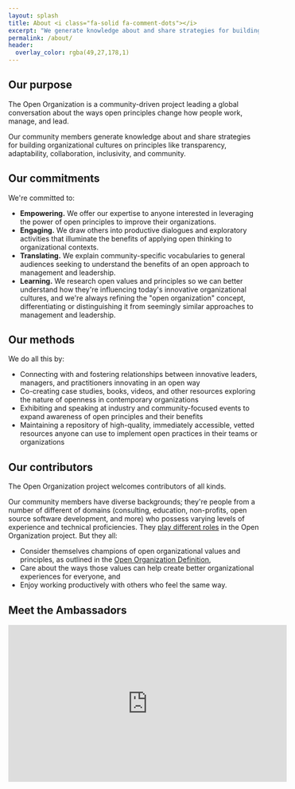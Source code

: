 ```yaml
---
layout: splash
title: About <i class="fa-solid fa-comment-dots"></i>
excerpt: "We generate knowledge about and share strategies for building organizational cultures with open characteristics."
permalink: /about/
header:
  overlay_color: rgba(49,27,178,1)
---
```


## Our purpose
The Open Organization is a community-driven project leading a global conversation about the ways open principles change how people work, manage, and lead.

Our community members generate knowledge about and share strategies for building organizational cultures on principles like transparency, adaptability, collaboration, inclusivity, and community.

## Our commitments
We're committed to:

- **Empowering.** We offer our expertise to anyone interested in leveraging the power of open principles to improve their organizations.
- **Engaging.** We draw others into productive dialogues and exploratory activities that illuminate the benefits of applying open thinking to organizational contexts.
- **Translating.** We explain community-specific vocabularies to general audiences seeking to understand the benefits of an open approach to management and leadership.
- **Learning.** We research open values and principles so we can better understand how they're influencing today's innovative organizational cultures, and we're always refining the "open organization" concept, differentiating or distinguishing it from seemingly similar approaches to management and leadership.

## Our methods
We do all this by:

- Connecting with and fostering relationships between innovative leaders, managers, and practitioners innovating in an open way
- Co-creating case studies, books, videos, and other resources exploring the nature of openness in contemporary organizations
- Exhibiting and speaking at industry and community-focused events to expand awareness of open principles and their benefits
- Maintaining a repository of high-quality, immediately accessible, vetted resources anyone can use to implement open practices in their teams or organizations

## Our contributors
The Open Organization project welcomes contributors of all kinds.

Our community members have diverse backgrounds; they're people from a number of different of domains (consulting, education, non-profits, open source software development, and more) who possess varying levels of experience and technical proficiencies. They [play different roles](https://github.com/open-organization/governance/wiki/Roles) in the Open Organization project. But they all:

- Consider themselves champions of open organizational values and principles, as outlined in the [Open Organization Definition](https://github.com/open-organization/open-org-definition),
- Care about the ways those values can help create better organizational experiences for everyone, and
- Enjoy working productively with others who feel the same way.

## Meet the Ambassadors

<iframe width="560" height="315" src="https://www.youtube.com/embed/videoseries?list=PLLIYDJHuxOkZ91IGhRf7gQb74_PuMUI83" title="YouTube video player" frameborder="0" allow="accelerometer; autoplay; clipboard-write; encrypted-media; gyroscope; picture-in-picture" allowfullscreen></iframe>
